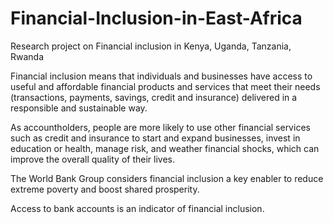 # Financial-Inclusion-in-East-Africa
Research project on Financial inclusion in Kenya, Uganda, Tanzania, Rwanda

Financial inclusion means that individuals and businesses have access to useful and affordable financial products and services that meet their needs (transactions, payments, savings, credit and insurance) delivered in a responsible and sustainable way.

As accountholders, people are more likely to use other financial services such as credit and insurance to start and expand businesses, invest in education or health, manage risk, and weather financial shocks, which can improve the overall quality of their lives.

The World Bank Group considers financial inclusion a key enabler to reduce extreme poverty and boost shared prosperity.

Access to bank accounts is an indicator of financial inclusion.
